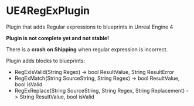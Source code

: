 # UE4RegExPlugin
Plugin that adds Regular expressions to blueprints in Unreal Engine 4

**Plugin is not complete yet and not stable!**

There is a **crash on Shipping** when regular expression is incorrect.

Plugin adds blocks to blueprints:
* RegExIsValid(String Regex) -> bool ResultValue, String ResultError
* RegExMatch(String SourceString, String Regex) -> bool ResultValue, bool isValid
* RegExReplace(String SourceString, String Regex, String Replacement) -> String ResultValue, bool isValid
